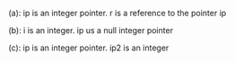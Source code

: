 (a): ip is an integer pointer. r is a reference to the pointer ip

(b): i is an integer. ip us a null integer pointer

(c): ip is an integer pointer. ip2 is an integer